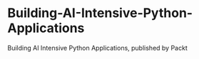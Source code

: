 # Building-AI-Intensive-Python-Applications
Building AI Intensive Python Applications, published by Packt
